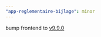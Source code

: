 ```yaml
---
"app-reglementaire-bijlage": minor
---
```


bump frontend to [v9.9.0](https://github.com/lblod/frontend-reglementaire-bijlage/releases/tag/v9.9.0)

